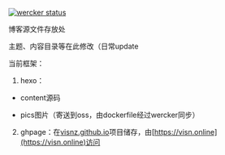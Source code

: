 [![wercker status](https://app.wercker.com/status/f4b33e346f54874036e88db8d1cdc2d2/s/master "wercker status")](https://app.wercker.com/project/byKey/f4b33e346f54874036e88db8d1cdc2d2)

博客源文件存放处

主题、内容目录等在此修改（日常update

当前框架：
1. hexo：

- content源码

- pics图片（寄送到oss，由dockerfile经过wercker同步）

2. ghpage：在[visnz.github.io](https://github.com/visnz/visnz.github.io)项目储存，由[https://visn.online](https://visn.online)访问